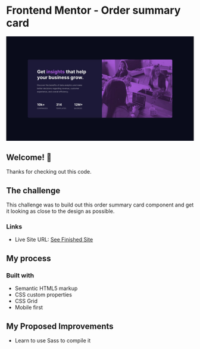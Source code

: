 # Frontend Mentor - Order summary card

![Design preview for the Order summary card coding challenge](./design/desktop-design.jpg)

## Welcome! 👋

Thanks for checking out this code.


## The challenge

This challenge was to build out this order summary card component and get it looking as close to the design as possible.

### Links

- Live Site URL: [See Finished Site](https://mos-zaid.github.io/Front-End-Master-1st/)

## My process

### Built with

- Semantic HTML5 markup
- CSS custom properties
- CSS Grid
- Mobile first

## My Proposed Improvements
- Learn to use Sass to compile it 

